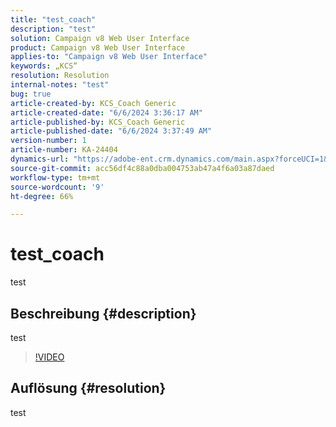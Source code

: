 ```yaml
---
title: "test_coach"
description: "test"
solution: Campaign v8 Web User Interface
product: Campaign v8 Web User Interface
applies-to: "Campaign v8 Web User Interface"
keywords: „KCS“
resolution: Resolution
internal-notes: "test"
bug: true
article-created-by: KCS_Coach Generic
article-created-date: "6/6/2024 3:36:17 AM"
article-published-by: KCS_Coach Generic
article-published-date: "6/6/2024 3:37:49 AM"
version-number: 1
article-number: KA-24404
dynamics-url: "https://adobe-ent.crm.dynamics.com/main.aspx?forceUCI=1&pagetype=entityrecord&etn=knowledgearticle&id=d5013fec-b523-ef11-840a-000d3a37eaf2"
source-git-commit: acc56df4c88a0dba004753ab47a4f6a03a87daed
workflow-type: tm+mt
source-wordcount: '9'
ht-degree: 66%

---
```


# test_coach


test

## Beschreibung {#description}

test

>[!VIDEO](https://video.tv.adobe.com/v/18696?quality=9&amp;learn=on)




## Auflösung {#resolution}


test
